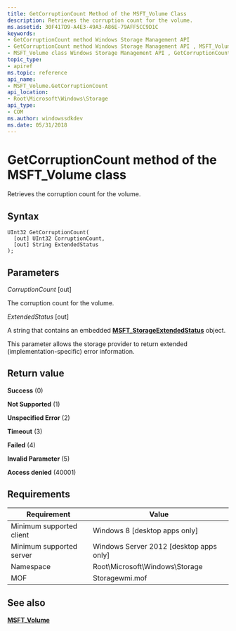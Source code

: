 ```yaml
---
title: GetCorruptionCount Method of the MSFT_Volume Class
description: Retrieves the corruption count for the volume.
ms.assetid: 30F417D9-A4E3-49A3-A86E-79AFF5CC9D1C
keywords:
- GetCorruptionCount method Windows Storage Management API
- GetCorruptionCount method Windows Storage Management API , MSFT_Volume class
- MSFT_Volume class Windows Storage Management API , GetCorruptionCount method
topic_type:
- apiref
ms.topic: reference
api_name:
- MSFT_Volume.GetCorruptionCount
api_location:
- Root\Microsoft\Windows\Storage
api_type:
- COM
ms.author: windowssdkdev
ms.date: 05/31/2018
---
```


# GetCorruptionCount method of the MSFT\_Volume class

Retrieves the corruption count for the volume.

## Syntax


```mof
UInt32 GetCorruptionCount(
  [out] UInt32 CorruptionCount,
  [out] String ExtendedStatus
);
```



## Parameters

 

*CorruptionCount* \[out\]
 

The corruption count for the volume.

 

*ExtendedStatus* \[out\]
 

A string that contains an embedded [**MSFT\_StorageExtendedStatus**](msft-storageextendedstatus.md) object.

This parameter allows the storage provider to return extended (implementation-specific) error information.

 

## Return value

 

**Success** (0)
 

**Not Supported** (1)
 

**Unspecified Error** (2)
 

**Timeout** (3)
 

**Failed** (4)
 

**Invalid Parameter** (5)
 

**Access denied** (40001)
 

## Requirements



| Requirement | Value |
|-------------------------------------|-------------------------------------------------------------------------------------------|
| Minimum supported client | Windows 8 \[desktop apps only\]                                                |
| Minimum supported server | Windows Server 2012 \[desktop apps only\]                                      |
| Namespace                | Root\\Microsoft\\Windows\\Storage                                              |
| MOF                      |  Storagewmi.mof  |



## See also

 

[**MSFT\_Volume**](msft-volume.md)
 

 

 





